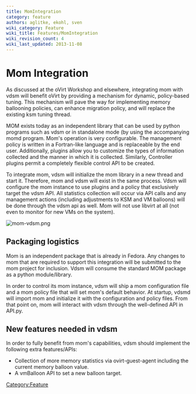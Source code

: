 ```yaml
---
title: MomIntegration
category: feature
authors: aglitke, ekohl, sven
wiki_category: Feature
wiki_title: Features/MomIntegration
wiki_revision_count: 4
wiki_last_updated: 2013-11-08
---
```


# Mom Integration

As discussed at the oVirt Workshop and elsewhere, integrating mom with vdsm will benefit oVirt by providing a mechanism for dynamic, policy-based tuning. This mechanism will pave the way for implementing memory ballooning policies, can enhance migration policy, and will replace the existing ksm tuning thread.

MOM exists today as an independent library that can be used by python programs such as vdsm or in standalone mode (by using the accompanying momd program. Mom's operation is very configurable. The management policy is written in a Fortran-like language and is replaceable by the end user. Additionally, plugins allow you to customize the types of information collected and the manner in which it is collected. Similarly, Controller plugins permit a completely flexible control API to be created.

To integrate mom, vdsm will initialize the mom library in a new thread and start it. Therefore, mom and vdsm will exist in the same process. Vdsm will configure the mom instance to use plugins and a policy that exclusively target the vdsm API. All statistics collection will occur via API calls and any management actions (including adjustments to KSM and VM balloons) will be done through the vdsm api as well. Mom will not use libvirt at all (not even to monitor for new VMs on the system).

![](mom-vdsm.png "mom-vdsm.png")

## Packaging logistics

Mom is an independent package that is already in Fedora. Any changes to mom that are required to support this integration will be submitted to the mom project for inclusion. Vdsm will consume the standard MOM package as a python module/library.

In order to control its mom instance, vdsm will ship a mom configuration file and a mom policy file that will set mom's default behavior. At startup, vdsmd will import mom and initialize it with the configuration and policy files. From that point on, mom will interact with vdsm through the well-defined API in API.py.

## New features needed in vdsm

In order to fully benefit from mom's capabilities, vdsm should implement the following extra features/APIs:

*   Collection of more memory statistics via ovirt-guest-agent including the current memory balloon value.
*   A vmBalloon API to set a new balloon target.

<Category:Feature>
